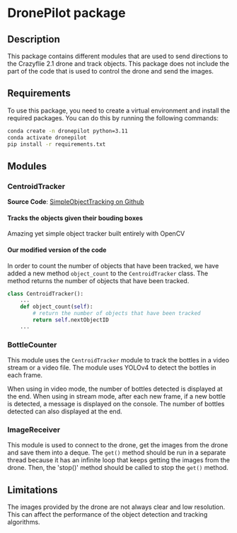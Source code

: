 # DronePilot package

## Description
This package contains different modules that are used to send directions to the Crazyflie 2.1 drone and track objects. This package does not include the part of the code that is used to control the drone and send the images.

## Requirements
To use this package, you need to create a virtual environment and install the required packages. You can do this by running the following commands:

```bash
conda create -n dronepilot python=3.11
conda activate dronepilot
pip install -r requirements.txt
```

## Modules

### CentroidTracker
**Source Code**: [SimpleObjectTracking on Github](https://github.com/Practical-CV/Simple-object-tracking-with-OpenCV/tree/master)

#### Tracks the objects given their bouding boxes
Amazing yet simple object tracker built entirely with OpenCV

#### Our modified version of the code
In order to count the number of objects that have been tracked, we have added a new method `object_count` to the `CentroidTracker` class. The method returns the number of objects that have been tracked.

```python
class CentroidTracker():
	...
	def object_count(self):
		# return the number of objects that have been tracked
		return self.nextObjectID
    ...
```

### BottleCounter
This module uses the `CentroidTracker` module to track the bottles in a video stream or a video file. The module uses YOLOv4 to detect the bottles in each frame.

When using in video mode, the number of bottles detected is displayed at the end. When using in stream mode, after each new frame, if a new bottle is detected, a message is displayed on the console. The number of bottles detected can also displayed at the end.

### ImageReceiver
This module is used to connect to the drone, get the images from the drone and save them into a deque. The `get()` method should be run in a separate thread because it has an infinite loop that keeps getting the images from the drone. Then, the 'stop()' method should be called to stop the `get()` method.

## Limitations
The images provided by the drone are not always clear and low resolution. This can affect the performance of the object detection and tracking algorithms.